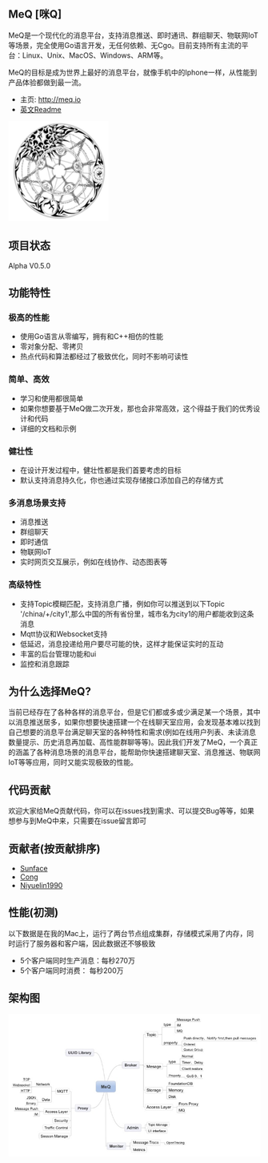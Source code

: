 
MeQ [咪Q]
------------
MeQ是一个现代化的消息平台，支持消息推送、即时通讯、群组聊天、物联网IoT等场景，完全使用Go语言开发，无任何依赖、无Cgo。目前支持所有主流的平台：Linux、Unix、MacOS、Windows、ARM等。

MeQ的目标是成为世界上最好的消息平台，就像手机中的Iphone一样，从性能到产品体验都做到最一流。


- 主页: http://meq.io
- <a href="Readme.md">英文Readme</a>
<p align="left">
    <a href="http://meq.io">
     <img  width="200" src="./logo.png"></a>
</p>

项目状态
------------
Alpha V0.5.0


功能特性
------------
### 极高的性能
- 使用Go语言从零编写，拥有和C++相仿的性能
- 零对象分配、零拷贝
- 热点代码和算法都经过了极致优化，同时不影响可读性
### 简单、高效
- 学习和使用都很简单
- 如果你想要基于MeQ做二次开发，那也会非常高效，这个得益于我们的优秀设计和代码
- 详细的文档和示例
### 健壮性
- 在设计开发过程中，健壮性都是我们首要考虑的目标
- 默认支持消息持久化，你也通过实现存储接口添加自己的存储方式
### 多消息场景支持
- 消息推送
- 群组聊天
- 即时通信
- 物联网IoT
- 实时网页交互展示，例如在线协作、动态图表等
### 高级特性
- 支持Topic模糊匹配，支持消息广播，例如你可以推送到以下Topic '/china/+/city1',那么中国的所有省份里，城市名为city1的用户都能收到这条消息
- Mqtt协议和Websocket支持
- 低延迟，消息投递给用户要尽可能的快，这样才能保证实时的互动
- 丰富的后台管理功能和ui
- 监控和消息跟踪

为什么选择MeQ? 
------------
当前已经存在了各种各样的消息平台，但是它们都或多或少满足某一个场景，其中以消息推送居多，如果你想要快速搭建一个在线聊天室应用，会发现基本难以找到自己想要的消息平台满足聊天室的各种特性和需求(例如在线用户列表、未读消息数量提示、历史消息再加载、高性能群聊等等)。因此我们开发了MeQ，一个真正的涵盖了各种消息场景的消息平台，能帮助你快速搭建聊天室、消息推送、物联网IoT等等应用，同时又能实现极致的性能。

代码贡献
------------
欢迎大家给MeQ贡献代码，你可以在issues找到需求、可以提交Bug等等，如果想参与到MeQ中来，只需要在issue留言即可


贡献者(按贡献排序)
------------
- <a href="https://github.com/sunface" target="_blank">Sunface</a> 
- <a href="https://github.com/shaocongcong" target="_blank">Cong</a>
- <a href="https://github.com/niyuelin1990" target="_blank">Niyuelin1990</a>

性能(初测)
-------------
以下数据是在我的Mac上，运行了两台节点组成集群，存储模式采用了内存，同时运行了服务器和客户端，因此数据还不够极致
- 5个客户端同时生产消息：每秒270万
- 5个客户端同时消费： 每秒200万


架构图
------------
![](MeQ.jpeg)


